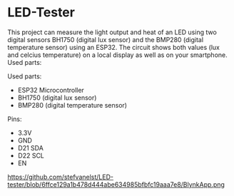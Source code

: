 # LED-Tester

This project can measure the light output and heat of an LED using two digital sensors BH1750 (digital lux sensor) and the BMP280 (digital temperature sensor) using an ESP32. 
The circuit shows both values ​​(lux and celcius temperature) on a local display as well as on your smartphone. 
Used parts:

Used parts:
- ESP32 Microcontroller
- BH1750 (digital lux sensor)
- BMP280 (digital temperature sensor)

Pins:
- 3.3V
- GND
- D21 SDA
- D22 SCL
- EN

https://github.com/stefvanelst/LED-tester/blob/6ffce129a1b478d444abe634985bfbfc19aaa7e8/BlynkApp.png
